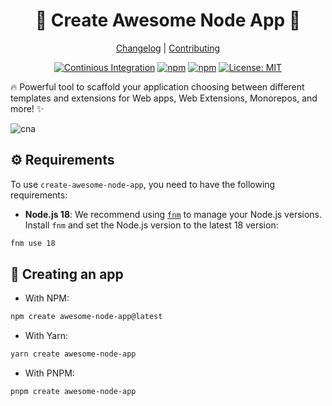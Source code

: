 <!--lint disable double-link awesome-heading awesome-git-repo-age awesome-toc-->

<div align="center">
<h1>🌟 Create Awesome Node App 🚀</h1>

[Changelog](#) |
[Contributing](./CONTRIBUTING.md)

</div>
<div align="center">

[![Continious Integration][cibadge]][ciurl]
[![npm][npmversion]][npmurl]
[![npm][npmdownloads]][npmurl]
[![License: MIT][licensebadge]][licenseurl]

</div>

🔥 Powerful tool to scaffold your application choosing between different templates and extensions for Web apps, Web Extensions, Monorepos, and more! ✨

![cna](https://user-images.githubusercontent.com/17727170/229553510-49d0d46f-11ac-4b07-acf3-8db8ce7959ec.gif)

## ⚙️ Requirements

To use `create-awesome-node-app`, you need to have the following requirements:

- **Node.js 18**: We recommend using [`fnm`](https://github.com/Schniz/fnm) to manage your Node.js versions. Install `fnm` and set the Node.js version to the latest 18 version:

```sh
fnm use 18
```

## 🌟 Creating an app

- With NPM:

```sh
npm create awesome-node-app@latest
```

- With Yarn:

```sh
yarn create awesome-node-app
```

- With PNPM:

```sh
pnpm create awesome-node-app
```

[cibadge]: https://github.com/Create-Node-App/create-node-app/actions/workflows/ci.yml/badge.svg
[npmversion]: https://img.shields.io/npm/v/create-awesome-node-app.svg?maxAge=2592000?style=plastic
[npmdownloads]: https://img.shields.io/npm/dm/create-awesome-node-app.svg?maxAge=2592000?style=plastic
[licensebadge]: https://img.shields.io/badge/License-MIT-blue.svg
[ciurl]: https://github.com/Create-Node-App/create-node-app/actions/workflows/ci.yml
[npmurl]: https://www.npmjs.com/package/create-awesome-node-app
[licenseurl]: https://github.com/Create-Node-App/create-node-app/blob/main/LICENSE
